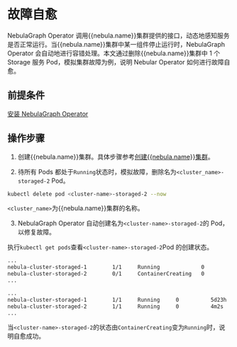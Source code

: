 # 故障自愈

NebulaGraph Operator 调用{{nebula.name}}集群提供的接口，动态地感知服务是否正常运行。当{{nebula.name}}集群中某一组件停止运行时，NebulaGraph Operator 会自动地进行容错处理。本文通过删除{{nebula.name}}集群中 1 个 Storage 服务 Pod，模拟集群故障为例，说明 Nebular Operator 如何进行故障自愈。

## 前提条件

[安装 NebulaGraph Operator](../../2.get-started/2.1.install-operator.md)

## 操作步骤

1. 创建{{nebula.name}}集群。具体步骤参考[创建{{nebula.name}}集群](../4.1.installation/4.1.1.cluster-install.md)。

2. 待所有 Pods 都处于`Running`状态时，模拟故障，删除名为`<cluster_name>-storaged-2` Pod。

  ```bash
  kubectl delete pod <cluster-name>-storaged-2 --now
  ```
`<cluster_name>`为{{nebula.name}}集群的名称。

3. NebulaGraph Operator 自动创建名为`<cluster-name>-storaged-2`的 Pod，以修复故障。
   
  执行`kubectl get pods`查看`<cluster-name>-storaged-2`Pod 的创建状态。
   
  ```bash
  ...
  nebula-cluster-storaged-1        1/1     Running             0          5d23h
  nebula-cluster-storaged-2        0/1     ContainerCreating   0          1s
  ...
  ```

  ```bash
  ...
  nebula-cluster-storaged-1        1/1     Running     0          5d23h
  nebula-cluster-storaged-2        1/1     Running     0          4m2s
  ...
  ```
当`<cluster-name>-storaged-2`的状态由`ContainerCreating`变为`Running`时，说明自愈成功。
